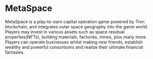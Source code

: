 # MetaSpace
MetaSpace is a play-to-earn capital operation game powered by Tron blockchain, and integrates outer space geography into the game world. Players may invest in various assets such as space residual properties(NFTs), building materials, factories, mines, plus many more. Players can operate businesses whilst making new friends, establish wealthy and powerful consortiums and realize their ultimate financial fantasies.
